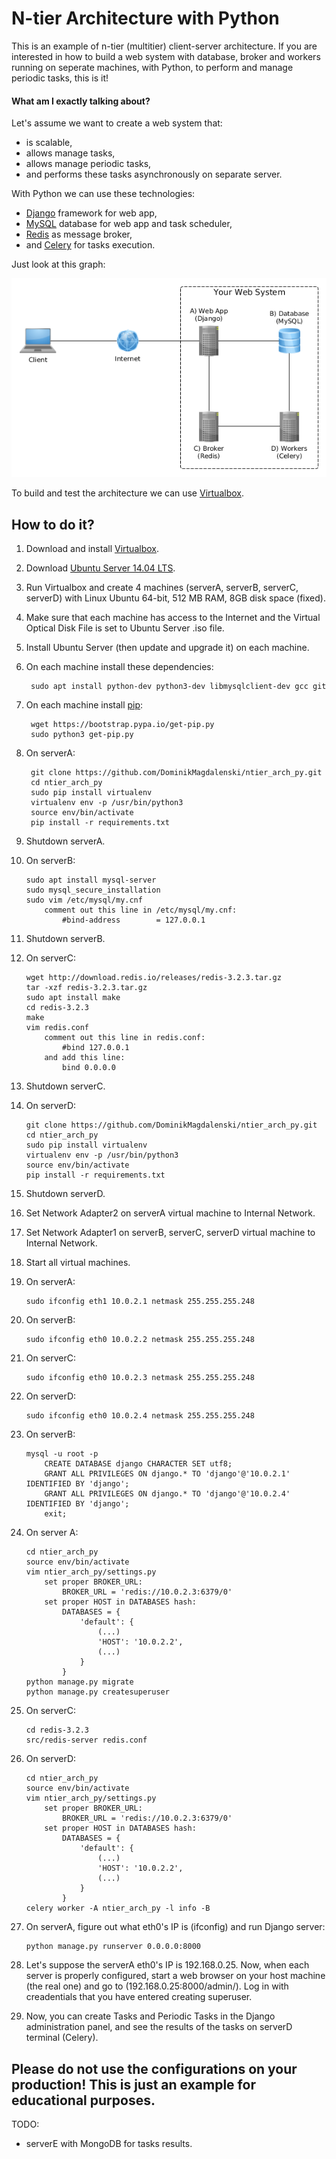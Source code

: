 # N-tier Architecture with Python

This is an example of n-tier (multitier) client-server architecture. If you are interested in how to build a web system with database, broker and workers running on seperate machines, with Python, to perform and manage periodic tasks, this is it!

#### What am I exactly talking about?

Let's assume we want to create a web system that:

- is scalable,
- allows manage tasks,
- allows manage periodic tasks,
- and performs these tasks asynchronously on separate server.

With Python we can use these technologies:

- [Django](https://www.djangoproject.com/) framework for web app,
- [MySQL](https://www.mysql.com/) database for web app and task scheduler,
- [Redis](http://redis.io/) as message broker,
- and [Celery](http://www.celeryproject.org/) for tasks execution.

Just look at this graph:

![n-tier architecture graph](rsrcs/ntier_arch.png)

To build and test the architecture we can use [Virtualbox](https://www.virtualbox.org/).

## How to do it?

1. Download and install [Virtualbox](https://www.virtualbox.org/).
2. Download [Ubuntu Server 14.04 LTS](http://releases.ubuntu.com/14.04/).
3. Run Virtualbox and create 4 machines (serverA, serverB, serverC, serverD) with Linux Ubuntu 64-bit, 512 MB RAM, 8GB disk space (fixed).
4. Make sure that each machine has access to the Internet and the Virtual Optical Disk File is set to Ubuntu Server .iso file.
5. Install Ubuntu Server (then update and upgrade it) on each machine.
6. On each machine install these dependencies:

        sudo apt install python-dev python3-dev libmysqlclient-dev gcc git

7. On each machine install [pip](https://pip.pypa.io/en/stable/):

        wget https://bootstrap.pypa.io/get-pip.py
        sudo python3 get-pip.py

8. On serverA:

        git clone https://github.com/DominikMagdalenski/ntier_arch_py.git
        cd ntier_arch_py
        sudo pip install virtualenv
        virtualenv env -p /usr/bin/python3
        source env/bin/activate
        pip install -r requirements.txt

9. Shutdown serverA.
10. On serverB:

        sudo apt install mysql-server
        sudo mysql_secure_installation
        sudo vim /etc/mysql/my.cnf
            comment out this line in /etc/mysql/my.cnf:
                #bind-address        = 127.0.0.1

11. Shutdown serverB.
12. On serverC:

        wget http://download.redis.io/releases/redis-3.2.3.tar.gz
        tar -xzf redis-3.2.3.tar.gz
        sudo apt install make
        cd redis-3.2.3
        make
        vim redis.conf
            comment out this line in redis.conf:
                #bind 127.0.0.1
            and add this line:
                bind 0.0.0.0

13. Shutdown serverC.
14. On serverD:

        git clone https://github.com/DominikMagdalenski/ntier_arch_py.git
        cd ntier_arch_py
        sudo pip install virtualenv
        virtualenv env -p /usr/bin/python3
        source env/bin/activate
        pip install -r requirements.txt

15. Shutdown serverD.
16. Set Network Adapter2 on serverA virtual machine to Internal Network.
17. Set Network Adapter1 on serverB, serverC, serverD virtual machine to Internal Network.
18. Start all virtual machines.
19. On serverA:

        sudo ifconfig eth1 10.0.2.1 netmask 255.255.255.248

20. On serverB:

        sudo ifconfig eth0 10.0.2.2 netmask 255.255.255.248

21. On serverC:

        sudo ifconfig eth0 10.0.2.3 netmask 255.255.255.248

22. On serverD:

        sudo ifconfig eth0 10.0.2.4 netmask 255.255.255.248

23. On serverB:

        mysql -u root -p
            CREATE DATABASE django CHARACTER SET utf8;
            GRANT ALL PRIVILEGES ON django.* TO 'django'@'10.0.2.1' IDENTIFIED BY 'django';
            GRANT ALL PRIVILEGES ON django.* TO 'django'@'10.0.2.4' IDENTIFIED BY 'django';
            exit;

24. On server A:

        cd ntier_arch_py
        source env/bin/activate
        vim ntier_arch_py/settings.py
            set proper BROKER_URL:
                BROKER_URL = 'redis://10.0.2.3:6379/0'
            set proper HOST in DATABASES hash:
                DATABASES = {
                    'default': {
                        (...)
                        'HOST': '10.0.2.2',
                        (...)
                    }
                }
        python manage.py migrate
        python manage.py createsuperuser

25. On serverC:

        cd redis-3.2.3
        src/redis-server redis.conf

26. On serverD:

        cd ntier_arch_py
        source env/bin/activate
        vim ntier_arch_py/settings.py
            set proper BROKER_URL:
                BROKER_URL = 'redis://10.0.2.3:6379/0'
            set proper HOST in DATABASES hash:
                DATABASES = {
                    'default': {
                        (...)
                        'HOST': '10.0.2.2',
                        (...)
                    }
                }
        celery worker -A ntier_arch_py -l info -B

27. On serverA, figure out what eth0's IP is (ifconfig) and run Django server:

        python manage.py runserver 0.0.0.0:8000

28. Let's suppose the serverA eth0's IP is 192.168.0.25. Now, when each server is properly configured, start a web browser on your host machine (the real one) and go to (192.168.0.25:8000/admin/). Log in with creadentials that you have entered creating superuser.

29. Now, you can create Tasks and Periodic Tasks in the Django administration panel, and see the results of the tasks on serverD terminal (Celery).

## Please do not use the configurations on your production! This is just an example for educational purposes.

TODO:

- serverE with MongoDB for tasks results.